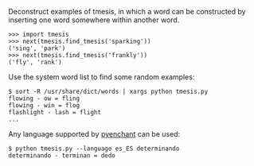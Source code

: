 Deconstruct examples of tmesis, in which a word can be constructed by
inserting one word somewhere within another word.

```
>>> import tmesis
>>> next(tmesis.find_tmesis('sparking'))
('sing', 'park')
>>> next(tmesis.find_tmesis('frankly'))
('fly', 'rank')
```

Use the system word list to find some random examples:
```
$ sort -R /usr/share/dict/words | xargs python tmesis.py
flowing - ow = fling
flowing - win = flog
flashlight - lash = flight
...
```

Any language supported by [pyenchant](https://github.com/rfk/pyenchant) can be used:
```
$ python tmesis.py --language es_ES determinando
determinando - terminan = dedo
```
